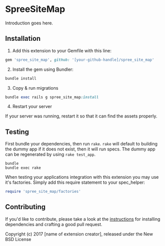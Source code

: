 SpreeSiteMap
============

Introduction goes here.

## Installation

1. Add this extension to your Gemfile with this line:
  ```ruby
  gem 'spree_site_map', github: '[your-github-handle]/spree_site_map'
  ```

2. Install the gem using Bundler:
  ```ruby
  bundle install
  ```

3. Copy & run migrations
  ```ruby
  bundle exec rails g spree_site_map:install
  ```

4. Restart your server

  If your server was running, restart it so that it can find the assets properly.

## Testing

First bundle your dependencies, then run `rake`. `rake` will default to building the dummy app if it does not exist, then it will run specs. The dummy app can be regenerated by using `rake test_app`.

```shell
bundle
bundle exec rake
```

When testing your applications integration with this extension you may use it's factories.
Simply add this require statement to your spec_helper:

```ruby
require 'spree_site_map/factories'
```


## Contributing

If you'd like to contribute, please take a look at the
[instructions](CONTRIBUTING.md) for installing dependencies and crafting a good
pull request.

Copyright (c) 2017 [name of extension creator], released under the New BSD License
